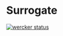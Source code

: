 # Surrogate

[![wercker status](https://app.wercker.com/status/56d7b9d8c5e5c14ce51d5115da64090a/m "wercker status")](https://app.wercker.com/project/bykey/56d7b9d8c5e5c14ce51d5115da64090a)